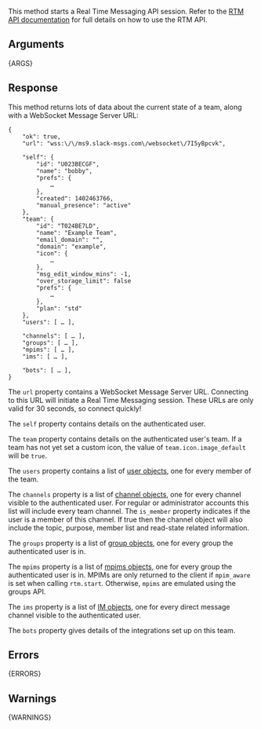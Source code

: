 This method starts a Real Time Messaging API session. Refer to the
[RTM API documentation](/rtm) for full details on how to use the RTM API.

## Arguments

{ARGS}


## Response

This method returns lots of data about the current state of a team, along
with a WebSocket Message Server URL:

    {
        "ok": true,
        "url": "wss:\/\/ms9.slack-msgs.com\/websocket\/7I5yBpcvk",

        "self": {
            "id": "U023BECGF",
            "name": "bobby",
            "prefs": {
                …
            },
            "created": 1402463766,
            "manual_presence": "active"
        },
        "team": {
            "id": "T024BE7LD",
            "name": "Example Team",
            "email_domain": "",
            "domain": "example",
            "icon": {
                …
            },
            "msg_edit_window_mins": -1,
            "over_storage_limit": false
            "prefs": {
                …
            },
            "plan": "std"
        },
        "users": [ … ],

        "channels": [ … ],
        "groups": [ … ],
        "mpims": [ … ],
        "ims": [ … ],

        "bots": [ … ],
    }

The `url` property contains a WebSocket Message Server URL. Connecting to this
URL will initiate a Real Time Messaging session. These URLs are only valid for
30 seconds, so connect quickly!

The `self` property contains details on the authenticated user.

The `team` property contains details on the authenticated user's team. If a team has
not yet set a custom icon, the value of `team.icon.image_default` will be `true`.

The `users` property contains a list of [user objects](/types/user), one for every
member of the team.

The `channels` property is a list of [channel objects](/types/channel), one
for every channel visible to the authenticated user. For regular or
administrator accounts this list will include every team channel. The
`is_member` property indicates if the user is a member of this channel. If
true then the channel object will also include the topic, purpose, member
list and read-state related information.

The `groups` property is a list of [group objects](/types/group), one for
every group the authenticated user is in.

The `mpims` property is a list of [mpims objects](/types/mpim), one for
every group the authenticated user is in.  MPIMs are only returned to the client
if `mpim_aware` is set when calling `rtm.start`.  Otherwise, `mpims` are emulated
using the groups API.

The `ims` property is a list of
[IM objects](/types/im), one for every direct message channel visible to the
authenticated user.

The `bots` property gives details of the integrations set up on this team.


## Errors

{ERRORS}

## Warnings

{WARNINGS}
